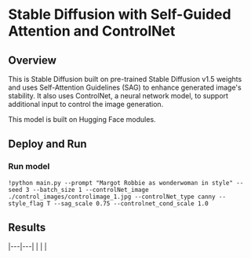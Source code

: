 # Stable Diffusion with Self-Guided Attention and ControlNet

## Overview

This is Stable Diffusion built on pre-trained Stable Diffusion v1.5 weights and uses Self-Attention Guidelines (SAG) to enhance generated image's stability. It also uses ControlNet, a neural network model, to support additional input to control the image generation.

This model is built on Hugging Face modules.

## Deploy and Run

### Run model

```
!python main.py --prompt "Margot Robbie as wonderwoman in style" --seed 3 --batch_size 1 --controlNet_image ./control_images/controlimage_1.jpg --controlNet_type canny --style_flag T --sag_scale 0.75 --controlnet_cond_scale 1.0
```

## Results

|---|---|
| | |
